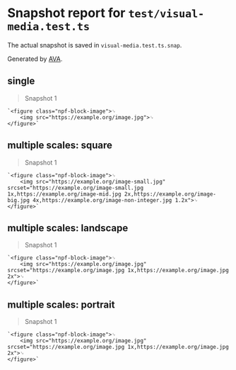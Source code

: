 # Snapshot report for `test/visual-media.test.ts`

The actual snapshot is saved in `visual-media.test.ts.snap`.

Generated by [AVA](https://avajs.dev).

## single

> Snapshot 1

    `<figure class="npf-block-image">␊
        <img src="https://example.org/image.jpg">␊
    </figure>`

## multiple scales: square

> Snapshot 1

    `<figure class="npf-block-image">␊
        <img src="https://example.org/image-small.jpg" srcset="https://example.org/image-small.jpg 1x,https://example.org/image-mid.jpg 2x,https://example.org/image-big.jpg 4x,https://example.org/image-non-integer.jpg 1.2x">␊
    </figure>`

## multiple scales: landscape

> Snapshot 1

    `<figure class="npf-block-image">␊
        <img src="https://example.org/image.jpg" srcset="https://example.org/image.jpg 1x,https://example.org/image.jpg 2x">␊
    </figure>`

## multiple scales: portrait

> Snapshot 1

    `<figure class="npf-block-image">␊
        <img src="https://example.org/image.jpg" srcset="https://example.org/image.jpg 1x,https://example.org/image.jpg 2x">␊
    </figure>`
